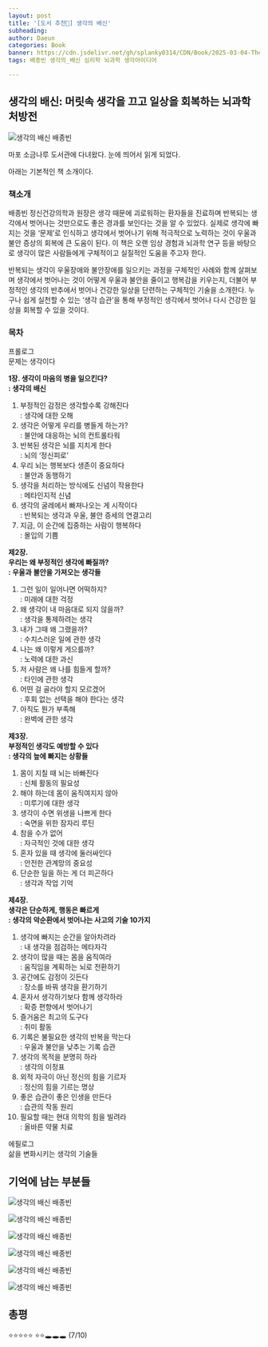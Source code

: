 ```yaml
---
layout: post
title: '[도서 추천📖] 생각의 배신'
subheading: 
author: Daeun
categories: Book
banner: https://cdn.jsdelivr.net/gh/splanky0314/CDN/Book/2025-03-04-The_Betrayal_of_Ideas/1.png
tags: 배종빈 생각의_배신 심리학 뇌과학 생각아이디어

---
```



## 생각의 배신: 머릿속 생각을 끄고 일상을 회복하는 뇌과학 처방전

![생각의 배신 배종빈](https://cdn.jsdelivr.net/gh/splanky0314/CDN/Book/2025-03-04-The_Betrayal_of_Ideas/1.png)


마포 소금나루 도서관에 다녀왔다. 눈에 띄어서 읽게 되었다.

아래는 기본적인 책 소개이다.

### 책소개

배종빈 정신건강의학과 원장은 생각 때문에 괴로워하는 환자들을 진료하며 반복되는 생각에서 벗어나는 것만으로도 좋은 경과를 보인다는 것을 알 수 있었다. 실제로 생각에 빠지는 것을 ‘문제’로 인식하고 생각에서 벗어나기 위해 적극적으로 노력하는 것이 우울과 불안 증상의 회복에 큰 도움이 된다. 이 책은 오랜 임상 경험과 뇌과학 연구 등을 바탕으로 생각이 많은 사람들에게 구체적이고 실질적인 도움을 주고자 한다.  
  
반복되는 생각이 우울장애와 불안장애를 일으키는 과정을 구체적인 사례와 함께 살펴보며 생각에서 벗어나는 것이 어떻게 우울과 불안을 줄이고 행복감을 키우는지, 더불어 부정적인 생각의 반추에서 벗어나 건강한 일상을 단련하는 구체적인 기술을 소개한다. 누구나 쉽게 실천할 수 있는 ‘생각 습관’을 통해 부정적인 생각에서 벗어나 다시 건강한 일상을 회복할 수 있을 것이다.

### 목차
프롤로그  
문제는 생각이다  
  
**1장. 생각이 마음의 병을 일으킨다?  
: 생각의 배신**  
  
1. 부정적인 감정은 생각할수록 강해진다  
: 생각에 대한 오해  
2. 생각은 어떻게 우리를 병들게 하는가?  
: 불안에 대응하는 뇌의 컨트롤타워  
3. 반복된 생각은 뇌를 지치게 한다  
: 뇌의 ‘정신피로’  
4. 우리 뇌는 행복보다 생존이 중요하다  
: 불안과 동행하기  
5. 생각을 처리하는 방식에도 신념이 작용한다  
: 메타인지적 신념  
6. 생각의 굴레에서 빠져나오는 게 시작이다  
: 반복되는 생각과 우울, 불안 증세의 연결고리  
7. 지금, 이 순간에 집중하는 사람이 행복하다  
: 몰입의 기쁨  
  
**제2장.  
우리는 왜 부정적인 생각에 빠질까?  
: 우울과 불안을 가져오는 생각들**  
  
1. 그런 일이 일어나면 어떡하지?  
: 미래에 대한 걱정  
2. 왜 생각이 내 마음대로 되지 않을까?  
: 생각을 통제하려는 생각  
3. 내가 그때 왜 그랬을까?  
: 수치스러운 일에 관한 생각  
4. 나는 왜 이렇게 게으를까?  
: 노력에 대한 과신  
5. 저 사람은 왜 나를 힘들게 할까?  
: 타인에 관한 생각  
6. 어떤 걸 골라야 할지 모르겠어  
: 후회 없는 선택을 해야 한다는 생각  
7. 아직도 뭔가 부족해  
: 완벽에 관한 생각  
  
**제3장.  
부정적인 생각도 예방할 수 있다  
: 생각의 늪에 빠지는 상황들**  
  
1. 몸이 지칠 때 뇌는 바빠진다  
: 신체 활동의 필요성  
2. 해야 하는데 몸이 움직여지지 않아  
: 미루기에 대한 생각  
3. 생각이 수면 위생을 나쁘게 한다  
: 숙면을 위한 잠자리 루틴  
4. 참을 수가 없어  
: 자극적인 것에 대한 생각  
5. 혼자 있을 때 생각에 둘러싸인다  
: 안전한 관계망의 중요성  
6. 단순한 일을 하는 게 더 피곤하다  
: 생각과 작업 기억  
  
**제4장.  
생각은 단순하게, 행동은 빠르게  
: 생각의 악순환에서 벗어나는 사고의 기술 10가지**  
  
1. 생각에 빠지는 순간을 알아차려라  
: 내 생각을 점검하는 메타자각  
2. 생각이 많을 때는 몸을 움직여라  
: 움직임을 계획하는 뇌로 전환하기  
3. 공간에도 감정이 깃든다  
: 장소를 바꿔 생각을 환기하기  
4. 혼자서 생각하기보다 함께 생각하라  
: 확증 편향에서 벗어나기  
5. 즐거움은 최고의 도구다  
: 취미 활동  
6. 기록은 불필요한 생각의 반복을 막는다  
: 우울과 불안을 낮추는 기록 습관  
7. 생각의 목적을 분명히 하라  
: 생각의 이정표  
8. 외적 자극이 아닌 정신의 힘을 기르자  
: 정신의 힘을 기르는 명상  
9. 좋은 습관이 좋은 인생을 만든다  
: 습관의 작동 원리  
10. 필요할 때는 현대 의학의 힘을 빌려라  
: 올바른 약물 치료  
  
에필로그  
삶을 변화시키는 생각의 기술들

## 기억에 남는 부분들

![생각의 배신 배종빈](https://cdn.jsdelivr.net/gh/splanky0314/CDN/Book/2025-03-04-The_Betrayal_of_Ideas/%20%281%29.jpg)

![생각의 배신 배종빈](https://cdn.jsdelivr.net/gh/splanky0314/CDN/Book/2025-03-04-The_Betrayal_of_Ideas/%20%282%29.jpg)

![생각의 배신 배종빈](https://cdn.jsdelivr.net/gh/splanky0314/CDN/Book/2025-03-04-The_Betrayal_of_Ideas/%20%283%29.jpg)

![생각의 배신 배종빈](https://cdn.jsdelivr.net/gh/splanky0314/CDN/Book/2025-03-04-The_Betrayal_of_Ideas/%20%284%29.jpg)

![생각의 배신 배종빈](https://cdn.jsdelivr.net/gh/splanky0314/CDN/Book/2025-03-04-The_Betrayal_of_Ideas/%20%285%29.jpg)

![생각의 배신 배종빈](https://cdn.jsdelivr.net/gh/splanky0314/CDN/Book/2025-03-04-The_Betrayal_of_Ideas/%20%286%29.jpg)


## 총평

⭐⭐⭐⭐⭐ ⭐⭐🕳🕳🕳 (7/10)

